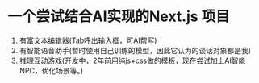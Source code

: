 # 一个尝试结合AI实现的Next.js 项目

1. 有富文本编辑器(Tab呼出输入框，可AI帮写)
2. 有智能语音助手(暂时使用自己训练的模型，因此它认为的谈话对象都是我)
3. 推理互动游戏(开发中，2年前用纯js+css做的模板，现在尝试加上AI智能NPC，优化场景等。)
